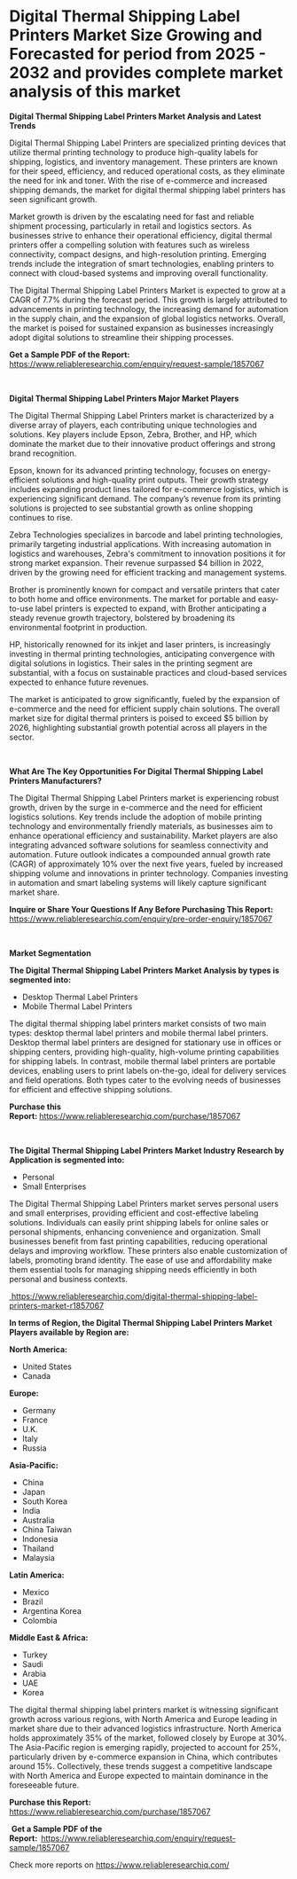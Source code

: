<p><h1>Digital Thermal Shipping Label Printers Market Size Growing and Forecasted for period from 2025 - 2032 and provides complete market analysis of this market</h1></p><p><strong>Digital Thermal Shipping Label Printers Market Analysis and Latest Trends</strong></p>
<p><p>Digital Thermal Shipping Label Printers are specialized printing devices that utilize thermal printing technology to produce high-quality labels for shipping, logistics, and inventory management. These printers are known for their speed, efficiency, and reduced operational costs, as they eliminate the need for ink and toner. With the rise of e-commerce and increased shipping demands, the market for digital thermal shipping label printers has seen significant growth.</p><p>Market growth is driven by the escalating need for fast and reliable shipment processing, particularly in retail and logistics sectors. As businesses strive to enhance their operational efficiency, digital thermal printers offer a compelling solution with features such as wireless connectivity, compact designs, and high-resolution printing. Emerging trends include the integration of smart technologies, enabling printers to connect with cloud-based systems and improving overall functionality.</p><p>The Digital Thermal Shipping Label Printers Market is expected to grow at a CAGR of 7.7% during the forecast period. This growth is largely attributed to advancements in printing technology, the increasing demand for automation in the supply chain, and the expansion of global logistics networks. Overall, the market is poised for sustained expansion as businesses increasingly adopt digital solutions to streamline their shipping processes.</p></p>
<p><strong>Get a Sample PDF of the Report:&nbsp;</strong> <a href="https://www.reliableresearchiq.com/enquiry/request-sample/1857067?utm_campaign=2282&utm_medium=2&utm_source=Github&utm_content=ia&utm_term=27032025&utm_id=digital-thermal-shipping-label-printers">https://www.reliableresearchiq.com/enquiry/request-sample/1857067</a></p>
<p>&nbsp;</p>
<p><strong>Digital Thermal Shipping Label Printers Major Market Players</strong></p>
<p><p>The Digital Thermal Shipping Label Printers market is characterized by a diverse array of players, each contributing unique technologies and solutions. Key players include Epson, Zebra, Brother, and HP, which dominate the market due to their innovative product offerings and strong brand recognition.</p><p>Epson, known for its advanced printing technology, focuses on energy-efficient solutions and high-quality print outputs. Their growth strategy includes expanding product lines tailored for e-commerce logistics, which is experiencing significant demand. The company’s revenue from its printing solutions is projected to see substantial growth as online shopping continues to rise.</p><p>Zebra Technologies specializes in barcode and label printing technologies, primarily targeting industrial applications. With increasing automation in logistics and warehouses, Zebra's commitment to innovation positions it for strong market expansion. Their revenue surpassed $4 billion in 2022, driven by the growing need for efficient tracking and management systems.</p><p>Brother is prominently known for compact and versatile printers that cater to both home and office environments. The market for portable and easy-to-use label printers is expected to expand, with Brother anticipating a steady revenue growth trajectory, bolstered by broadening its environmental footprint in production.</p><p>HP, historically renowned for its inkjet and laser printers, is increasingly investing in thermal printing technologies, anticipating convergence with digital solutions in logistics. Their sales in the printing segment are substantial, with a focus on sustainable practices and cloud-based services expected to enhance future revenues.</p><p>The market is anticipated to grow significantly, fueled by the expansion of e-commerce and the need for efficient supply chain solutions. The overall market size for digital thermal printers is poised to exceed $5 billion by 2026, highlighting substantial growth potential across all players in the sector.</p></p>
<p>&nbsp;</p>
<p><strong>What Are The Key Opportunities For Digital Thermal Shipping Label Printers Manufacturers?</strong></p>
<p><p>The Digital Thermal Shipping Label Printers market is experiencing robust growth, driven by the surge in e-commerce and the need for efficient logistics solutions. Key trends include the adoption of mobile printing technology and environmentally friendly materials, as businesses aim to enhance operational efficiency and sustainability. Market players are also integrating advanced software solutions for seamless connectivity and automation. Future outlook indicates a compounded annual growth rate (CAGR) of approximately 10% over the next five years, fueled by increased shipping volume and innovations in printer technology. Companies investing in automation and smart labeling systems will likely capture significant market share.</p></p>
<p><strong>Inquire or Share Your Questions If Any Before Purchasing This Report:</strong> <a href="https://www.reliableresearchiq.com/enquiry/pre-order-enquiry/1857067?utm_campaign=2282&utm_medium=2&utm_source=Github&utm_content=ia&utm_term=27032025&utm_id=digital-thermal-shipping-label-printers">https://www.reliableresearchiq.com/enquiry/pre-order-enquiry/1857067</a></p>
<p>&nbsp;</p>
<p><strong>Market Segmentation</strong></p>
<p><strong>The Digital Thermal Shipping Label Printers Market Analysis by types is segmented into:</strong></p>
<p><ul><li>Desktop Thermal Label Printers</li><li>Mobile Thermal Label Printers</li></ul></p>
<p><p>The digital thermal shipping label printers market consists of two main types: desktop thermal label printers and mobile thermal label printers. Desktop thermal label printers are designed for stationary use in offices or shipping centers, providing high-quality, high-volume printing capabilities for shipping labels. In contrast, mobile thermal label printers are portable devices, enabling users to print labels on-the-go, ideal for delivery services and field operations. Both types cater to the evolving needs of businesses for efficient and effective shipping solutions.</p></p>
<p><strong>Purchase this Report:&nbsp;</strong><a href="https://www.reliableresearchiq.com/purchase/1857067?utm_campaign=2282&utm_medium=2&utm_source=Github&utm_content=ia&utm_term=27032025&utm_id=digital-thermal-shipping-label-printers">https://www.reliableresearchiq.com/purchase/1857067</a></p>
<p>&nbsp;</p>
<p><strong>The Digital Thermal Shipping Label Printers Market Industry Research by Application is segmented into:</strong></p>
<p><ul><li>Personal</li><li>Small Enterprises</li></ul></p>
<p><p>The Digital Thermal Shipping Label Printers market serves personal users and small enterprises, providing efficient and cost-effective labeling solutions. Individuals can easily print shipping labels for online sales or personal shipments, enhancing convenience and organization. Small businesses benefit from fast printing capabilities, reducing operational delays and improving workflow. These printers also enable customization of labels, promoting brand identity. The ease of use and affordability make them essential tools for managing shipping needs efficiently in both personal and business contexts.</p></p>
<p><a href="https://www.reliableresearchiq.com/digital-thermal-shipping-label-printers-market-r1857067?utm_campaign=2282&utm_medium=2&utm_source=Github&utm_content=ia&utm_term=27032025&utm_id=digital-thermal-shipping-label-printers">&nbsp;https://www.reliableresearchiq.com/digital-thermal-shipping-label-printers-market-r1857067</a></p>
<p><strong>In terms of Region, the Digital Thermal Shipping Label Printers Market Players available by Region are:</strong></p>
<p>
    <p> <strong> North America: </strong>
        <ul>
            <li>United States</li>
            <li>Canada</li>
        </ul>
        </p> 
    <p> <strong> Europe: </strong>
        <ul>
            <li>Germany</li>
            <li>France</li>
            <li>U.K.</li>
            <li>Italy</li>
            <li>Russia</li>
        </ul>
        </p> 
    <p> <strong> Asia-Pacific: </strong>
        <ul>
            <li>China</li>
            <li>Japan</li>
            <li>South Korea</li>
            <li>India</li>
            <li>Australia</li>
            <li>China Taiwan</li>
            <li>Indonesia</li>
            <li>Thailand</li>
            <li>Malaysia</li>
        </ul>
        </p> 
    <p> <strong> Latin America: </strong>
        <ul>
            <li>Mexico</li>
            <li>Brazil</li>
            <li>Argentina Korea</li>
            <li>Colombia</li>
        </ul>
        </p> 
    <p> <strong> Middle East & Africa: </strong>
        <ul>
            <li>Turkey</li>
            <li>Saudi</li>
            <li>Arabia</li>
            <li>UAE</li>
            <li>Korea</li>
        </ul>
    </p>
    </p>
<p><p>The digital thermal shipping label printers market is witnessing significant growth across various regions, with North America and Europe leading in market share due to their advanced logistics infrastructure. North America holds approximately 35% of the market, followed closely by Europe at 30%. The Asia-Pacific region is emerging rapidly, projected to account for 25%, particularly driven by e-commerce expansion in China, which contributes around 15%. Collectively, these trends suggest a competitive landscape with North America and Europe expected to maintain dominance in the foreseeable future.</p></p>
<p><strong>Purchase this Report: </strong><a href="https://www.reliableresearchiq.com/purchase/1857067?utm_campaign=2282&utm_medium=2&utm_source=Github&utm_content=ia&utm_term=27032025&utm_id=digital-thermal-shipping-label-printers">https://www.reliableresearchiq.com/purchase/1857067</a></p>
<p>&nbsp;<strong>Get a Sample PDF of the Report:&nbsp;&nbsp;</strong><a href="https://www.reliableresearchiq.com/enquiry/request-sample/1857067?utm_campaign=2282&utm_medium=2&utm_source=Github&utm_content=ia&utm_term=27032025&utm_id=digital-thermal-shipping-label-printers">https://www.reliableresearchiq.com/enquiry/request-sample/1857067</a></p>
<p><strong></strong></p>
<p>Check more reports on <a href="https://www.reliableresearchiq.com/?utm_campaign=2282&utm_medium=2&utm_source=Github&utm_content=ia&utm_term=27032025&utm_id=digital-thermal-shipping-label-printers">https://www.reliableresearchiq.com/</a></p>